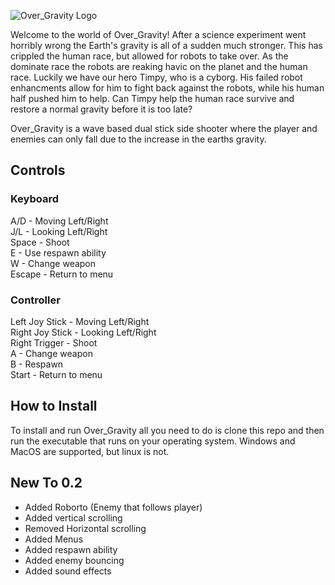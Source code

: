 ![Over_Gravity Logo](https://github.com/RogerJanusiak/Over_Gravity-Distribution/blob/main/resources/textures/logo.png)

Welcome to the world of Over_Gravity! After a science experiment went horribly wrong the Earth's gravity is all of a sudden much stronger. This has crippled the human race, but allowed for robots to take over. As the dominate race the robots are reaking havic on the planet and the human race. Luckily we have our hero Timpy, who is a cyborg. His failed robot enhancments allow for him to fight back against the robots, while his human half pushed him to help. Can Timpy help the human race survive and restore a normal gravity before it is too late?

Over_Gravity is a wave based dual stick side shooter where the player and enemies can only fall due to the increase in the earths gravity.

## Controls

### Keyboard

A/D - Moving Left/Right <br>
J/L - Looking Left/Right <br>
Space - Shoot <br>
E - Use respawn ability<br>
W - Change weapon<br>
Escape - Return to menu

### Controller

Left Joy Stick - Moving Left/Right <br>
Right Joy Stick - Looking Left/Right <br>
Right Trigger - Shoot<br>
A - Change weapon<br>
B - Respawn<br>
Start - Return to menu

## How to Install
To install and run Over_Gravity all you need to do is clone this repo and then run the executable that runs on your operating system. Windows and MacOS are supported, but linux is not.

## New To 0.2

- Added Roborto (Enemy that follows player)
- Added vertical scrolling
- Removed Horizontal scrolling
- Added Menus
- Added respawn ability
- Added enemy bouncing
- Added sound effects

